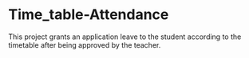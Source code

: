 # Time_table-Attendance
This project grants an application leave to the student according to the timetable after being approved by the teacher.
